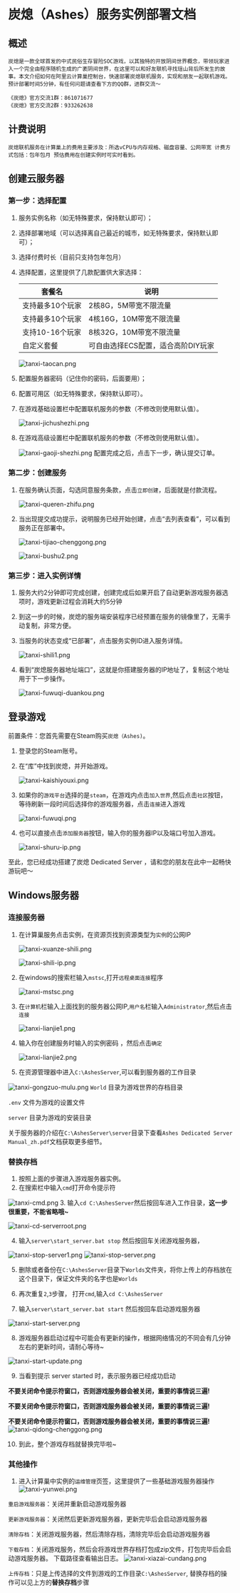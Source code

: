 # 炭熄（Ashes）服务实例部署文档

## 概述

`炭熄是一款全球首发的中式民俗生存冒险SOC游戏，以其独特的开放阴间世界概念，带领玩家进入一个完全由程序随机生成的广袤阴间世界，在这里可以和好友联机寻找瑶山背后所发生的故事。本文介绍如何在阿里云计算巢控制台，快速部署炭熄联机服务，实现和朋友一起联机游戏。
预计部署时间5分钟，有任何问题请查看下方的QQ群，进群交流～
`

```
《炭熄》官方交流1群：861071677
《炭熄》官方交流2群：933262638
```

## 计费说明

`炭熄联机服务在计算巢上的费用主要涉及：所选vCPU与内存规格、磁盘容量、公网带宽 计费方式包括：包年包月 预估费用在创建实例时可实时看到。`



## 创建云服务器
### 第一步：选择配置
1. 服务实例名称（如无特殊要求，保持默认即可）；
2. 选择部署地域（可以选择离自己最近的城市，如无特殊要求，保持默认即可）；
3. 选择付费时长（目前只支持包年包月）
4. 选择配置，这里提供了几款配置供大家选择：

   | 套餐名        | 说明                   |
   |------------|----------------------|
   | 支持最多10个玩家  | 2核8G，5M带宽不限流量        |
   | 支持最多10个玩家  | 4核16G，10M带宽不限流量      |
   | 支持10-16个玩家 | 8核32G，10M带宽不限流量      |
   | 自定义套餐      | 可自由选择ECS配置，适合高阶DIY玩家 |

   ![tanxi-taocan.png](tanxi-taocan.png)
5. 配置服务器密码（记住你的密码，后面要用）；
6. 配置可用区（如无特殊要求，保持默认即可）。
7. 在游戏基础设置栏中配置联机服务的参数（不修改则使用默认值）。

   ![tanxi-jichushezhi.png](tanxi-jichushezhi.png)
8. 在游戏高级设置栏中配置联机服务的参数（不修改则使用默认值）。

   ![tanxi-gaoji-shezhi.png](tanxi-gaoji-shezhi.png)
   配置完成之后，点击下一步，确认提交订单。

### 第二步：创建服务
1. 在服务确认页面，勾选同意服务条款，点击`立即创建`，后面就是付款流程。

   ![tanxi-queren-zhifu.png](tanxi-queren-zhifu.png)
2. 当出现提交成功提示，说明服务已经开始创建，点击“去列表查看”，可以看到服务正在部署中。

   ![tanxi-tijiao-chenggong.png](tanxi-tijiao-chenggong.png)

   ![tanxi-bushu2.png](tanxi-bushu2.png)

### 第三步：进入实例详情
1. 服务大约2分钟即可完成创建，创建完成后如果开启了自动更新游戏服务器选项时，游戏更新过程会消耗大约5分钟
2. 到这一步的时候，炭熄的服务端安装程序已经预置在服务的镜像里了，无需手动复制，非常方便。

3. 当服务的状态变成“已部署”，点击服务实例ID进入服务详情。

   ![tanxi-shili1.png](tanxi-shili1.png)
4. 看到“炭熄服务器地址端口”，这就是你搭建服务器的IP地址了，复制这个地址用于下一步操作。

   ![tanxi-fuwuqi-duankou.png](tanxi-fuwuqi-duankou.png)





## 登录游戏

前置条件：您首先需要在Steam购买`炭熄（Ashes)`。
1. 登录您的Steam账号。
2. 在“库”中找到炭熄，并开始游戏。

   ![tanxi-kaishiyouxi.png](tanxi-kaishiyouxi.png)
3. 如果你的`游戏平台`选择的是`steam`，在游戏内点击`加入世界`,然后点击`社区`按钮，等待刷新一段时间后选择你的游戏服务器，点击`连接`进入游戏

   ![tanxi-fuwuqi.png](tanxi-fuwuqi.png)
4. 也可以直接点击`添加服务器`按钮，输入你的服务器IP以及端口号加入游戏。

   ![tanxi-shuru-ip.png](tanxi-shuru-ip.png)

至此，您已经成功搭建了炭熄 Dedicated Server ，请和您的朋友在此中一起畅快游玩吧～


## Windows服务器
### 连接服务器
1. 在计算巢服务点击实例，在资源页找到资源类型为`实例`的公网IP

   ![tanxi-xuanze-shili.png](tanxi-xuanze-shili.png)

   ![tanxi-shili-ip.png](tanxi-shili-ip.png)
2. 在windows的搜索栏输入`mstsc`,打开`远程桌面连接`程序

   ![tanxi-mstsc.png](tanxi-mstsc.png)
3. 在`计算机`栏输入上面找到的服务器公网IP,`用户名`栏输入`Administrator`,然后点击`连接`

   ![tanxi-lianjie1.png](tanxi-lianjie1.png)
4. 输入你在创建服务时输入的实例密码 ，然后点击`确定`

   ![tanxi-lianjie2.png](tanxi-lianjie2.png)

5. 在资源管理器中进入`C:\AshesServer`,可以看到服务器的工作目录

![tanxi-gongzuo-mulu.png](tanxi-gongzuo-mulu.png)
   `World` 目录为游戏世界的存档目录

   `.env` 文件为游戏的设置文件

   `server` 目录为游戏的安装目录

关于服务器的介绍在`C:\AshesServer\server`目录下查看`Ashes Dedicated Server Manual_zh.pdf`文档获取更多细节。

### 替换存档
1. 按照上面的步骤进入游戏服务器实例。
2. 在搜索栏中输入`cmd`打开命令提示符

![tanxi-cmd.png](tanxi-cmd.png)
3. 输入`cd C:\AshesServer`然后按回车进入工作目录，**这一步很重要，不能省略哦~**

![tanxi-cd-serverroot.png](tanxi-cd-serverroot.png)

4. 输入`server\start_server.bat stop` 然后按回车关闭游戏服务器，

![tanxi-stop-server1.png](tanxi-stop-server1.png)
![tanxi-stop-server.png](tanxi-stop-server.png)

5. 删除或者备份在`C:\AshesServer`目录下`Worlds`文件夹，将你上传上的存档放在这个目录下，保证文件夹的名字也是`Worlds`

6. 再次重复`2`,`3`步骤， 打开`cmd`,输入`cd C:\AshesServer`
7. 输入`server\start_server.bat start` 然后按回车启动游戏服务器

![tanxi-start-server.png](tanxi-start-server.png)

8. 游戏服务器启动过程中可能会有更新的操作，根据网络情况的不同会有几分钟左右的更新时间，请耐心等待~

![tanxi-start-update.png](tanxi-start-update.png)

9. 当看到提示 server started 时，表示服务器已经成功启动

**不要关闭命令提示符窗口，否则游戏服务器会被关闭，重要的事情说三遍!**

**不要关闭命令提示符窗口，否则游戏服务器会被关闭，重要的事情说三遍!** 

**不要关闭命令提示符窗口，否则游戏服务器会被关闭，重要的事情说三遍!** 
![tanxi-qidong-chenggong.png](tanxi-qidong-chenggong.png)

10. 到此，整个游戏存档就替换完毕啦~

### 其他操作
1. 进入计算巢中实例的`运维管理`页签，这里提供了一些基础游戏服务器操作
![tanxi-yunwei.png](tanxi-yunwei.png)

`重启游戏服务器`：关闭并重新启动游戏服务器

`更新游戏服务器`：关闭然后更新游戏服务器，更新完毕后会启动游戏服务器

`清除存档`：关闭游戏服务器，然后清除存档，清除完毕后会启动游戏服务器

`下载存档`：关闭游戏服务，然后会将游戏世界存档打包成zip文件，打包完毕后会启动游戏服务器。
下载路径查看输出日志。
![tanxi-xiazai-cundang.png](tanxi-xiazai-cundang.png)

`上传存档`：只是上传选择的文件到游戏的工作目录`C:\AshesServer`, 替换存档的操作可以见上方的**替换存档**步骤